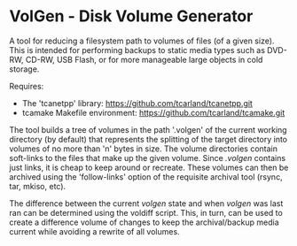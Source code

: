 VolGen - Disk Volume Generator
===============================

  A tool for reducing a filesystem path to volumes of files (of a given size).
This is intended for performing backups to static media types such as
DVD-RW, CD-RW, USB Flash, or for more manageable large objects in cold storage.

  Requires:
   * The 'tcanetpp' library:  https://github.com/tcarland/tcanetpp.git
   * tcamake Makefile environment: https://github.com/tcarland/tcamake.git

  The tool builds a tree of volumes in the path '.volgen' of the current working
directory (by default) that represents the splitting of the target directory
into volumes of no more than 'n' bytes in size. The volume directories contain
soft-links to the files that make up the given volume. Since *.volgen* contains
just links, it is cheap to keep around or recreate. These volumes can then be
archived using the 'follow-links' option of the requisite archival tool
(rsync, tar, mkiso, etc).

The difference between the current *volgen* state and when *volgen* was last
ran can be determined using the voldiff script.  This, in turn, can be used to
create a difference volume of changes to keep the archival/backup media current
while avoiding a rewrite of all volumes.
